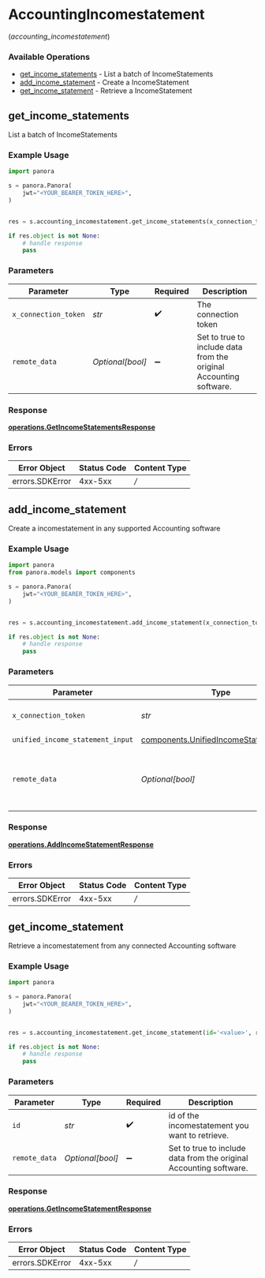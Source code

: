# AccountingIncomestatement
(*accounting_incomestatement*)

### Available Operations

* [get_income_statements](#get_income_statements) - List a batch of IncomeStatements
* [add_income_statement](#add_income_statement) - Create a IncomeStatement
* [get_income_statement](#get_income_statement) - Retrieve a IncomeStatement

## get_income_statements

List a batch of IncomeStatements

### Example Usage

```python
import panora

s = panora.Panora(
    jwt="<YOUR_BEARER_TOKEN_HERE>",
)


res = s.accounting_incomestatement.get_income_statements(x_connection_token='<value>', remote_data=False)

if res.object is not None:
    # handle response
    pass

```

### Parameters

| Parameter                                                          | Type                                                               | Required                                                           | Description                                                        |
| ------------------------------------------------------------------ | ------------------------------------------------------------------ | ------------------------------------------------------------------ | ------------------------------------------------------------------ |
| `x_connection_token`                                               | *str*                                                              | :heavy_check_mark:                                                 | The connection token                                               |
| `remote_data`                                                      | *Optional[bool]*                                                   | :heavy_minus_sign:                                                 | Set to true to include data from the original Accounting software. |


### Response

**[operations.GetIncomeStatementsResponse](../../models/operations/getincomestatementsresponse.md)**
### Errors

| Error Object    | Status Code     | Content Type    |
| --------------- | --------------- | --------------- |
| errors.SDKError | 4xx-5xx         | */*             |

## add_income_statement

Create a incomestatement in any supported Accounting software

### Example Usage

```python
import panora
from panora.models import components

s = panora.Panora(
    jwt="<YOUR_BEARER_TOKEN_HERE>",
)


res = s.accounting_incomestatement.add_income_statement(x_connection_token='<value>', unified_income_statement_input=components.UnifiedIncomeStatementInput(), remote_data=False)

if res.object is not None:
    # handle response
    pass

```

### Parameters

| Parameter                                                                                        | Type                                                                                             | Required                                                                                         | Description                                                                                      |
| ------------------------------------------------------------------------------------------------ | ------------------------------------------------------------------------------------------------ | ------------------------------------------------------------------------------------------------ | ------------------------------------------------------------------------------------------------ |
| `x_connection_token`                                                                             | *str*                                                                                            | :heavy_check_mark:                                                                               | The connection token                                                                             |
| `unified_income_statement_input`                                                                 | [components.UnifiedIncomeStatementInput](../../models/components/unifiedincomestatementinput.md) | :heavy_check_mark:                                                                               | N/A                                                                                              |
| `remote_data`                                                                                    | *Optional[bool]*                                                                                 | :heavy_minus_sign:                                                                               | Set to true to include data from the original Accounting software.                               |


### Response

**[operations.AddIncomeStatementResponse](../../models/operations/addincomestatementresponse.md)**
### Errors

| Error Object    | Status Code     | Content Type    |
| --------------- | --------------- | --------------- |
| errors.SDKError | 4xx-5xx         | */*             |

## get_income_statement

Retrieve a incomestatement from any connected Accounting software

### Example Usage

```python
import panora

s = panora.Panora(
    jwt="<YOUR_BEARER_TOKEN_HERE>",
)


res = s.accounting_incomestatement.get_income_statement(id='<value>', remote_data=False)

if res.object is not None:
    # handle response
    pass

```

### Parameters

| Parameter                                                          | Type                                                               | Required                                                           | Description                                                        |
| ------------------------------------------------------------------ | ------------------------------------------------------------------ | ------------------------------------------------------------------ | ------------------------------------------------------------------ |
| `id`                                                               | *str*                                                              | :heavy_check_mark:                                                 | id of the incomestatement you want to retrieve.                    |
| `remote_data`                                                      | *Optional[bool]*                                                   | :heavy_minus_sign:                                                 | Set to true to include data from the original Accounting software. |


### Response

**[operations.GetIncomeStatementResponse](../../models/operations/getincomestatementresponse.md)**
### Errors

| Error Object    | Status Code     | Content Type    |
| --------------- | --------------- | --------------- |
| errors.SDKError | 4xx-5xx         | */*             |
